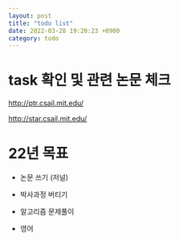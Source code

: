 ```yaml
---
layout: post
title: "todo list"
date: 2022-03-28 19:20:23 +0900
category: todo
---
```


# task 확인 및 관련 논문 체크 

http://ptr.csail.mit.edu/  

http://star.csail.mit.edu/

# 22년 목표

- 논문 쓰기 (저널)

- 박사과정 버티기

- 알고리즘 문제풀이

- 영어

